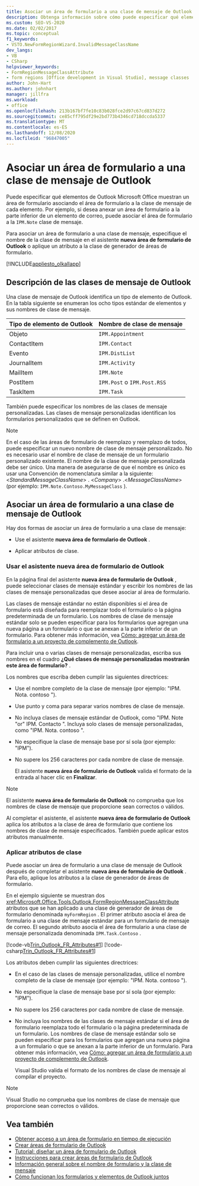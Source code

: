 ```yaml
---
title: Asociar un área de formulario a una clase de mensaje de Outlook
description: Obtenga información sobre cómo puede especificar qué elementos de Outlook Microsoft Office muestran un área de formulario asociando el área de formulario a la clase de mensaje de cada elemento.
ms.custom: SEO-VS-2020
ms.date: 02/02/2017
ms.topic: conceptual
f1_keywords:
- VSTO.NewFormRegionWizard.InvalidMessageClassName
dev_langs:
- VB
- CSharp
helpviewer_keywords:
- FormRegionMessageClassAttribute
- form regions [Office development in Visual Studio], message classes
author: John-Hart
ms.author: johnhart
manager: jillfra
ms.workload:
- office
ms.openlocfilehash: 213b167bf7fe10c83b028fce2d97c67cd837d272
ms.sourcegitcommit: ce85cff795df29e2bd773b4346cd718dccda5337
ms.translationtype: MT
ms.contentlocale: es-ES
ms.lasthandoff: 12/08/2020
ms.locfileid: "96847005"
---
```

# <a name="associate-a-form-region-with-an-outlook-message-class"></a>Asociar un área de formulario a una clase de mensaje de Outlook
  Puede especificar qué elementos de Outlook Microsoft Office muestran un área de formulario asociando el área de formulario a la clase de mensaje de cada elemento. Por ejemplo, si desea anexar un área de formulario a la parte inferior de un elemento de correo, puede asociar el área de formulario a la `IPM.Note` clase de mensaje.

 Para asociar un área de formulario a una clase de mensaje, especifique el nombre de la clase de mensaje en el asistente **nueva área de formulario de Outlook** o aplique un atributo a la clase de generador de áreas de formulario.

 [!INCLUDE[appliesto_olkallapp](../vsto/includes/appliesto-olkallapp-md.md)]

## <a name="understand-outlook-message-classes"></a>Descripción de las clases de mensaje de Outlook
 Una clase de mensaje de Outlook identifica un tipo de elemento de Outlook. En la tabla siguiente se enumeran los ocho tipos estándar de elementos y sus nombres de clase de mensaje.

|Tipo de elemento de Outlook|Nombre de clase de mensaje|
|-----------------------|------------------------|
|Objeto|`IPM.Appointment`|
|ContactItem|`IPM.Contact`|
|Evento|`IPM.DistList`|
|JournalItem|`IPM.Activity`|
|MailItem|`IPM.Note`|
|PostItem|`IPM.Post` o `IPM.Post.RSS`|
|TaskItem|`IPM.Task`|

 También puede especificar los nombres de las clases de mensaje personalizadas. Las clases de mensaje personalizadas identifican los formularios personalizados que se definen en Outlook.

> [!NOTE]
> En el caso de las áreas de formulario de reemplazo y reemplazo de todos, puede especificar un nuevo nombre de clase de mensaje personalizado. No es necesario usar el nombre de clase de mensaje de un formulario personalizado existente. El nombre de la clase de mensaje personalizada debe ser único. Una manera de asegurarse de que el nombre es único es usar una Convención de nomenclatura similar a la siguiente: \<*StandardMessageClassName*> . \<*Company*> .\<*MessageClassName*> (por ejemplo: `IPM.Note.Contoso.MyMessageClass` ).

## <a name="associate-a-form-region-with-an-outlook-message-class"></a>Asociar un área de formulario a una clase de mensaje de Outlook
 Hay dos formas de asociar un área de formulario a una clase de mensaje:

- Use el asistente **nueva área de formulario de Outlook** .

- Aplicar atributos de clase.

### <a name="use-the-new-outlook-form-region-wizard"></a>Usar el asistente nueva área de formulario de Outlook
 En la página final del asistente **nueva área de formulario de Outlook** , puede seleccionar clases de mensaje estándar y escribir los nombres de las clases de mensaje personalizadas que desee asociar al área de formulario.

 Las clases de mensaje estándar no están disponibles si el área de formulario está diseñada para reemplazar todo el formulario o la página predeterminada de un formulario. Los nombres de clase de mensaje estándar solo se pueden especificar para los formularios que agregan una nueva página a un formulario o que se anexan a la parte inferior de un formulario. Para obtener más información, vea [Cómo: agregar un área de formulario a un proyecto de complemento de Outlook](../vsto/how-to-add-a-form-region-to-an-outlook-add-in-project.md).

 Para incluir una o varias clases de mensaje personalizadas, escriba sus nombres en el cuadro **¿Qué clases de mensaje personalizadas mostrarán este área de formulario?** .

 Los nombres que escriba deben cumplir las siguientes directrices:

- Use el nombre completo de la clase de mensaje (por ejemplo: "IPM. Nota. contoso ").

- Use punto y coma para separar varios nombres de clase de mensaje.

- No incluya clases de mensaje estándar de Outlook, como "IPM. Note "or" IPM. Contacto ". Incluya solo clases de mensaje personalizadas, como "IPM. Nota. contoso ".

- No especifique la clase de mensaje base por sí sola (por ejemplo: "IPM").

- No supere los 256 caracteres por cada nombre de clase de mensaje.

  El asistente **nueva área de formulario de Outlook** valida el formato de la entrada al hacer clic en **Finalizar**.

> [!NOTE]
> El asistente **nueva área de formulario de Outlook** no comprueba que los nombres de clase de mensaje que proporcione sean correctos o válidos.

 Al completar el asistente, el asistente **nueva área de formulario de Outlook** aplica los atributos a la clase de área de formulario que contiene los nombres de clase de mensaje especificados. También puede aplicar estos atributos manualmente.

### <a name="apply-class-attributes"></a>Aplicar atributos de clase
 Puede asociar un área de formulario a una clase de mensaje de Outlook después de completar el asistente **nueva área de formulario de Outlook** . Para ello, aplique los atributos a la clase de generador de áreas de formulario.

 En el ejemplo siguiente se muestran dos <xref:Microsoft.Office.Tools.Outlook.FormRegionMessageClassAttribute> atributos que se han aplicado a una clase de generador de áreas de formulario denominada `myFormRegion` . El primer atributo asocia el área de formulario a una clase de mensaje estándar para un formulario de mensaje de correo. El segundo atributo asocia el área de formulario a una clase de mensaje personalizada denominada `IPM.Task.Contoso` .

 [!code-vb[Trin_Outlook_FR_Attributes#1](../vsto/codesnippet/VisualBasic/Trin_Outlook_FR_Attributes/FormRegion1.vb#1)]
 [!code-csharp[Trin_Outlook_FR_Attributes#1](../vsto/codesnippet/CSharp/Trin_Outlook_FR_Attributes/FormRegion1.cs#1)]

 Los atributos deben cumplir las siguientes directrices:

- En el caso de las clases de mensaje personalizadas, utilice el nombre completo de la clase de mensaje (por ejemplo: "IPM. Nota. contoso ").

- No especifique la clase de mensaje base por sí sola (por ejemplo: "IPM").

- No supere los 256 caracteres por cada nombre de clase de mensaje.

- No incluya los nombres de las clases de mensaje estándar si el área de formulario reemplaza todo el formulario o la página predeterminada de un formulario. Los nombres de clase de mensaje estándar solo se pueden especificar para los formularios que agregan una nueva página a un formulario o que se anexan a la parte inferior de un formulario. Para obtener más información, vea [Cómo: agregar un área de formulario a un proyecto de complemento de Outlook](../vsto/how-to-add-a-form-region-to-an-outlook-add-in-project.md).

  Visual Studio valida el formato de los nombres de clase de mensaje al compilar el proyecto.

> [!NOTE]
> Visual Studio no comprueba que los nombres de clase de mensaje que proporcione sean correctos o válidos.

## <a name="see-also"></a>Vea también
- [Obtener acceso a un área de formulario en tiempo de ejecución](../vsto/accessing-a-form-region-at-run-time.md)
- [Crear áreas de formulario de Outlook](../vsto/creating-outlook-form-regions.md)
- [Tutorial: diseñar un área de formulario de Outlook](../vsto/walkthrough-designing-an-outlook-form-region.md)
- [Instrucciones para crear áreas de formulario de Outlook](../vsto/guidelines-for-creating-outlook-form-regions.md)
- [Información general sobre el nombre de formulario y la clase de mensaje](/office/vba/outlook/Concepts/Forms/form-name-and-message-class-overview)
- [Cómo funcionan los formularios y elementos de Outlook juntos](/office/vba/outlook/Concepts/Forms/how-outlook-forms-and-items-work-together)
